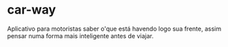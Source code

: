 # car-way
Aplicativo para motoristas saber o'que está havendo logo sua frente, assim pensar numa forma mais inteligente antes de viajar. 
